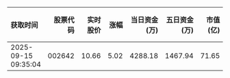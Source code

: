 | 获取时间                |   股票代码 |   实时股价 |   涨幅 |   当日资金(万) |   五日资金(万) |   市值(亿) |   流通市值(亿) |   换手率 |
|:--------------------|-------:|-------:|-----:|----------:|----------:|--------:|----------:|------:|
| 2025-09-15 09:35:04 | 002642 |  10.66 | 5.02 |   4288.18 |   1467.94 |   71.65 |     71.65 |  7.77 |